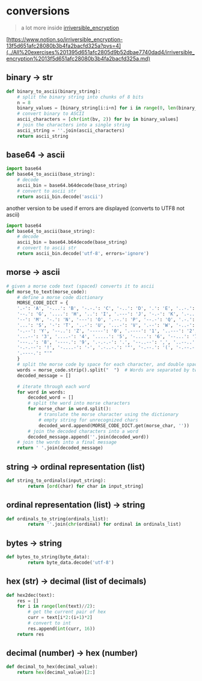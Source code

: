 # conversions

> a lot more inside [irriversible_encryption](../All%20exercises%201395d651afc2805d9b52dbae7740dad4/irriversible_encryption%2013f5d651afc28080b3b4fa2bacfd325a.md)
> 

[https://www.notion.so/irriversible_encryption-13f5d651afc28080b3b4fa2bacfd325a?pvs=4](../All%20exercises%201395d651afc2805d9b52dbae7740dad4/irriversible_encryption%2013f5d651afc28080b3b4fa2bacfd325a.md)

## binary → str

```python
def binary_to_ascii(binary_string):
    # split the binary string into chunks of 8 bits
    n = 8
    binary_values = [binary_string[i:i+n] for i in range(0, len(binary_string), n)]
    # convert binary to ASCII
    ascii_characters = [chr(int(bv, 2)) for bv in binary_values]
    # join the characters into a single string
    ascii_string = ''.join(ascii_characters)
    return ascii_string
```

## base64 → ascii

```python
import base64
def base64_to_ascii(base_string):
    # decode
    ascii_bin = base64.b64decode(base_string)
    # convert to ascii str
    return ascii_bin.decode('ascii')
```

another version to be used if errors are displayed (converts to UTF8 not ascii)

```python
import base64
def base64_to_ascii(base_string):
    # decode
    ascii_bin = base64.b64decode(base_string)
    # convert to ascii str
    return ascii_bin.decode('utf-8', errors='ignore')
```

## morse → ascii

```python
# given a morse code text (spaced) converts it to ascii
def morse_to_text(morse_code):
    # define a morse code dictionary
    MORSE_CODE_DICT = {
    '.-': 'A', '-...': 'B', '-.-.': 'C', '-..': 'D', '.': 'E', '..-.': 'F',
    '--.': 'G', '....': 'H', '..': 'I', '.---': 'J', '-.-': 'K', '.-..': 'L',
    '--': 'M', '-.': 'N', '---': 'O', '.--.': 'P', '--.-': 'Q', '.-.': 'R',
    '...': 'S', '-': 'T', '..-': 'U', '...-': 'V', '.--': 'W', '-..-': 'X',
    '-.--': 'Y', '--..': 'Z', '-----': '0', '.----': '1', '..---': '2',
    '...--': '3', '....-': '4', '.....': '5', '-....': '6', '--...': '7',
    '---..': '8', '----.': '9', '.-.-.-': '.', '--..--': ',', '..--..': '?',
    '-.-.--': '!', '-....-': '-', '.-..-.': '"', '-.--.': '(', '-.--.-': ')',
    '.----.': "'"
    }
    # split the morse code by space for each character, and double space for each word
    words = morse_code.strip().split("  ")  # Words are separated by two spaces
    decoded_message = []

    # iterate through each word
    for word in words:
        decoded_word = []
        # split the word into morse characters
        for morse_char in word.split():
            # translate the morse character using the dictionary
            # empty string for unrecognized chars
            decoded_word.append(MORSE_CODE_DICT.get(morse_char, ''))  
        # join the decoded characters into a word
        decoded_message.append(''.join(decoded_word))
    # join the words into a final message
    return ' '.join(decoded_message)
```

## string → ordinal representation (list)

```python
def string_to_ordinals(input_string):
		return [ord(char) for char in input_string]
```

## ordinal representation (list) → string

```python
def ordinals_to_string(ordinals_list):
		return ''.join(chr(ordinal) for ordinal in ordinals_list)
```

## bytes → string

```python
def bytes_to_string(byte_data):
		return byte_data.decode('utf-8')
```

## hex (str) → decimal (list of decimals)

```python
def hex2dec(text):
    res = []
    for i in range(len(text)//2):
        # get the current pair of hex
        curr = text[i*2:(i+1)*2]
        # convert to int
        res.append(int(curr, 16))
    return res
```

## decimal (number) → hex (number)

```python
def decimal_to_hex(decimal_value):
	return hex(decimal_value)[2:]
```
